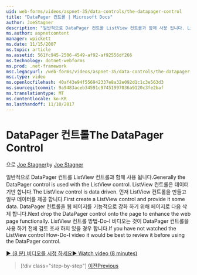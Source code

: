 ```yaml
---
uid: web-forms/videos/aspnet-35/data-controls/the-datapager-control
title: "DataPager 컨트롤 | Microsoft Docs"
author: JoeStagner
description: "일반적으로 DataPager 컨트롤 ListView 컨트롤과 함께 사용 됩니다. ListView 컨트롤은 데이터 기반 합니다. ListView 컨트롤을 만들고 일부 d 제공 먼저 중..."
ms.author: aspnetcontent
manager: wpickett
ms.date: 11/15/2007
ms.topic: article
ms.assetid: 561fc945-2506-4549-af92-af92556df266
ms.technology: dotnet-webforms
ms.prod: .net-framework
msc.legacyurl: /web-forms/videos/aspnet-35/data-controls/the-datapager-control
msc.type: video
ms.openlocfilehash: 40af43e94f556942337e8a32e092d1c1c3e563d3
ms.sourcegitcommit: 9a9483aceb34591c97451997036a9120c3fe2baf
ms.translationtype: MT
ms.contentlocale: ko-KR
ms.lasthandoff: 11/10/2017
---
```

<a name="the-datapager-control"></a><span data-ttu-id="1e20a-105">DataPager 컨트롤</span><span class="sxs-lookup"><span data-stu-id="1e20a-105">The DataPager Control</span></span>
====================
<span data-ttu-id="1e20a-106">으로 [Joe Stagner](https://github.com/JoeStagner)</span><span class="sxs-lookup"><span data-stu-id="1e20a-106">by [Joe Stagner](https://github.com/JoeStagner)</span></span>

<span data-ttu-id="1e20a-107">일반적으로 DataPager 컨트롤 ListView 컨트롤과 함께 사용 됩니다.</span><span class="sxs-lookup"><span data-stu-id="1e20a-107">Generally the DataPager control is used with the ListView control.</span></span> <span data-ttu-id="1e20a-108">ListView 컨트롤은 데이터 기반 합니다.</span><span class="sxs-lookup"><span data-stu-id="1e20a-108">The ListView control is data driven.</span></span> <span data-ttu-id="1e20a-109">먼저 ListView 컨트롤을 만들고 일부 데이터를 제공 합니다.</span><span class="sxs-lookup"><span data-stu-id="1e20a-109">First create a ListView control and provide it some data.</span></span> <span data-ttu-id="1e20a-110">DataPager 컨트롤을 웹 페이지를 기능적으로 강화 하기 위해 페이지로 다음 삭제 합니다.</span><span class="sxs-lookup"><span data-stu-id="1e20a-110">Next drop the DataPager control onto the page to enhance the web page functionally.</span></span> <span data-ttu-id="1e20a-111">ListView 컨트롤 방법-Do-I 비디오는 것이 DataPager 컨트롤을 사용 하기 전에 검토 조사 하지 있을 경우 합니다.</span><span class="sxs-lookup"><span data-stu-id="1e20a-111">If you have not watched the ListView control How-Do-I video it would be best to review it before using the DataPager control.</span></span>

[<span data-ttu-id="1e20a-112">&#9654; (8 분) 비디오를 시청 하세요</span><span class="sxs-lookup"><span data-stu-id="1e20a-112">&#9654; Watch video (8 minutes)</span></span>](https://channel9.msdn.com/Blogs/ASP-NET-Site-Videos/the-datapager-control)

>[!div class="step-by-step"]
[<span data-ttu-id="1e20a-113">이전</span><span class="sxs-lookup"><span data-stu-id="1e20a-113">Previous</span></span>](the-listview-control.md)
